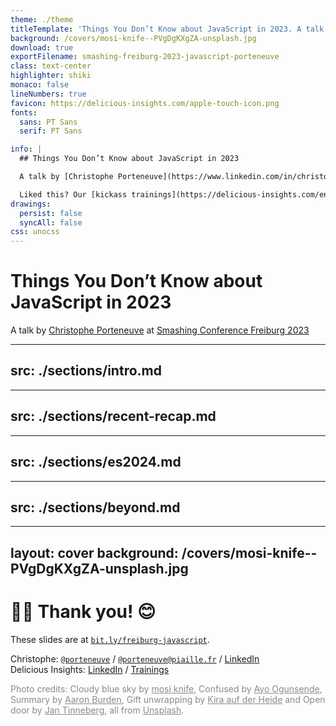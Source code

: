 ```yaml
---
theme: ./theme
titleTemplate: 'Things You Don’t Know about JavaScript in 2023. A talk by Christophe Porteneuve at Smashing Conference Freiburg 2023'
background: /covers/mosi-knife--PVgDgKXgZA-unsplash.jpg
download: true
exportFilename: smashing-freiburg-2023-javascript-porteneuve
class: text-center
highlighter: shiki
monaco: false
lineNumbers: true
favicon: https://delicious-insights.com/apple-touch-icon.png
fonts:
  sans: PT Sans
  serif: PT Sans

info: |
  ## Things You Don’t Know about JavaScript in 2023

  A talk by [Christophe Porteneuve](https://www.linkedin.com/in/christopheporteneuve/) at [Smashing Conference Freiburg 2023](https://smashingconf.com/freiburg-2023/).

  Liked this? Our [kickass trainings](https://delicious-insights.com/en/trainings/) are for you!
drawings:
  persist: false
  syncAll: false
css: unocss
---
```


# Things You Don’t Know about JavaScript in 2023

A talk by [Christophe Porteneuve](https://www.linkedin.com/in/christopheporteneuve/) at [Smashing Conference Freiburg 2023](https://smashingconf.com/freiburg-2023/)

---
src: ./sections/intro.md
---

---
src: ./sections/recent-recap.md
---

---
src: ./sections/es2024.md
---

---
src: ./sections/beyond.md
---


---
layout: cover
background: /covers/mosi-knife--PVgDgKXgZA-unsplash.jpg
---

# 🙏🏻 Thank you! 😊

These slides are at [`bit.ly/freiburg-javascript`](https://bit.ly/freiburg-javascript).

Christophe: [`@porteneuve`](https://twitter.com/porteneuve) / [`@porteneuve@piaille.fr`](https://piaille.fr/@porteneuve) / [LinkedIn](https://www.linkedin.com/in/christopheporteneuve/)<br/>
Delicious Insights:
[LinkedIn](https://www.linkedin.com/company/delicious-insights/) / [Trainings](https://delicious-insights.com/en/trainings/)

<div class="mt-8 text-sm" style="opacity: 0.5">

Photo credits:
Cloudy blue sky by <a href="https://unsplash.com/@mosiknife?utm_source=unsplash&utm_medium=referral&utm_content=creditCopyText">mosi knife</a>, Confused by <a href="https://unsplash.com/@armedshutter?utm_source=unsplash&utm_medium=referral&utm_content=creditCopyText">Ayo Ogunsende</a>, Summary by <a href="https://unsplash.com/fr/@aaronburden">Aaron Burden</a>, Gift unwrapping by <a href="https://unsplash.com/fr/@kadh">Kira auf der Heide</a> and Open door by <a href="https://unsplash.com/@craft_ear?utm_source=unsplash&utm_medium=referral&utm_content=creditCopyText">Jan Tinneberg</a>, all from <a href="https://unsplash.com/fr/s/photos/react?utm_source=unsplash&utm_medium=referral&utm_content=creditCopyText">Unsplash</a>.

</div>
